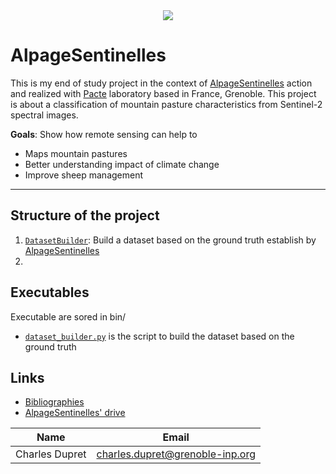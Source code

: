 
<div align="center">
  <img src="https://www.alpages-sentinelles.fr/wp-content/uploads/2020/05/logo_as_site.png"><br>
</div>


# AlpageSentinelles

This is my end of study project in the context of [AlpageSentinelles](https://www.alpages-sentinelles.fr/) action and 
realized with [Pacte](https://www.pacte-grenoble.fr/) laboratory  based in France, Grenoble. This project is about a 
classification of mountain pasture characteristics from Sentinel-2 spectral images. 

**Goals**: Show how remote sensing can help to

  - Maps mountain pastures
  - Better understanding impact of climate change
  - Improve sheep management

*** 

## Structure of the project

  1. [`DatasetBuilder`](DatasetBuilder): Build a dataset based on the ground truth establish by 
[AlpageSentinelles](https://www.alpages-sentinelles.fr/)
  2. 


## Executables

Executable are sored in bin/

  - [`dataset_builder.py`](bin) is the script to build the dataset based on the ground truth



## Links

  - [Bibliographies]()
  - [AlpageSentinelles' drive]()



| Name           | Email                           |
|----------------|---------------------------------|
| Charles Dupret | charles.dupret@grenoble-inp.org | 

